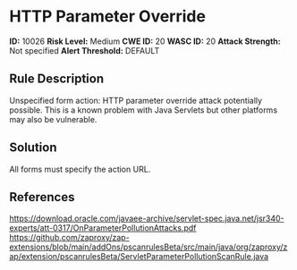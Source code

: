 
# HTTP Parameter Override

**ID:** 10026
**Risk Level:** Medium
**CWE ID:** 20
**WASC ID:** 20
**Attack Strength:** Not specified
**Alert Threshold:** DEFAULT

## Rule Description
Unspecified form action: HTTP parameter override attack potentially possible. This is a known problem with Java Servlets but other platforms may also be vulnerable.

## Solution
All forms must specify the action URL.

## References
https://download.oracle.com/javaee-archive/servlet-spec.java.net/jsr340-experts/att-0317/OnParameterPollutionAttacks.pdf
https://github.com/zaproxy/zap-extensions/blob/main/addOns/pscanrulesBeta/src/main/java/org/zaproxy/zap/extension/pscanrulesBeta/ServletParameterPollutionScanRule.java
